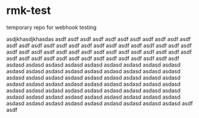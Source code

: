 # rmk-test
temporary repo for webhook testing

asdjkhasdjkhasdas
asdf
asdf
asdf
asdf
asdf
asdf
asdf
asdf
asdf
asdf
asdf
asdf
asdf
asdf
asdf
asdf
asdf
asdf
asdf
asdf
asdf
asdf
asdf
asdf
asdf
asdf
asdf
asdf
asdf
asdf
asdf
asdf
asdf
asdf
asdf
asdf
asdf
asdf
asdf
asdf
asdf
asdf
asdf
asdf
asdf
asdf
asdf
asdf
asdf
asdf
asdf
asdf
asdf
asdf
asdf
asdasd
asdasd
asdasd
asdasd
asdasd
asdasd
asdasd
asdasd
asdasd
asdasd
asdasd
asdasd
asdasd
asdasd
asdasd
asdasd
asdasd
asdasd
asdasd
asdasd
asdasd
asdasd
asdasd
asdasd
asdasd
asdasd
asdasd
asdasd
asdasd
asdasd
asdasd
asdasd
asdasd
asdasd
asdasd
asdasd
asdasd
asdasd
asdasd
asdasd
asdasd
asdasd
asdasd
asdasd
asdasd
asdasd
asdasd
asdasd
asdasd
asdasd
asdasd
asdasd
asdasd
asdasd
asdasd
asdasd
asdasd
asdasd
asdasd
asdasd
asdasd
asdasd
asdasd
asdf
asdf
